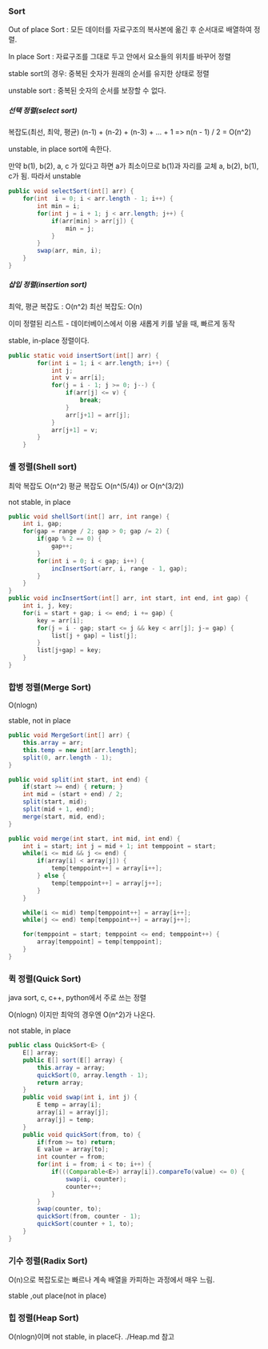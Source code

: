 ### Sort

Out of place Sort : 모든 데이터를 자료구조의 복사본에 옮긴 후 순서대로 배열하여 정렬.

In place Sort : 자료구조를 그대로 두고 안에서 요소들의 위치를 바꾸어 정렬

stable sort의 경우: 중복된 숫자가 원래의 순서를 유지한 상태로 정렬

unstable sort : 중복된 숫자의 순서를 보장할 수 없다.

##### 선택 정렬(select sort)

복잡도(최선, 최악, 평균)
(n-1) + (n-2) + (n-3) + ... + 1 => n(n - 1) / 2 = O(n^2)

unstable, in place sort에 속한다.

만약 b(1), b(2), a, c 가 있다고 하면 a가 최소이므로 b(1)과 자리를 교체 
a, b(2), b(1), c가 됨. 따라서 unstable

```java
public void selectSort(int[] arr) {
    for(int  i = 0; i < arr.length - 1; i++) {
        int min = i;
        for(int j = i + 1; j < arr.length; j++) {
            if(arr[min] > arr[j]) {
                min = j;
            }
        }
        swap(arr, min, i);
    }
}
```

##### 삽입 정렬(insertion sort)

최악, 평균 복잡도 : O(n^2)
최선 복잡도: O(n)

이미 정렬된 리스트 - 데이터베이스에서 이용
새롭게 키를 넣을 때, 빠르게 동작

stable, in-place 정렬이다.

```java
public static void insertSort(int[] arr) {
        for(int i = 1; i < arr.length; i++) {
            int j;
            int v = arr[i];
            for(j = i - 1; j >= 0; j--) {
                if(arr[j] <= v) {
                    break;
                }
                arr[j+1] = arr[j];
            }
            arr[j+1] = v;
        }
    }
```

### 셸 정렬(Shell sort)

최악 복잡도 O(n^2)
평균 복잡도 O(n^(5/4)) or O(n^(3/2))

not stable, in place

```java
public void shellSort(int[] arr, int range) {
    int i, gap;
    for(gap = range / 2; gap > 0; gap /= 2) {
        if(gap % 2 == 0) {
            gap++;
        }
        for(int i = 0; i < gap; i++) {
            incInsertSort(arr, i, range - 1, gap);
        }
    }
}
public void incInsertSort(int[] arr, int start, int end, int gap) {
    int i, j, key;
    for(i = start + gap; i <= end; i += gap) {
        key = arr[i];
        for(j = i - gap; start <= j && key < arr[j]; j-= gap) {
            list[j + gap] = list[j];
        }
        list[j+gap] = key;
    }
}
```

### 합병 정렬(Merge Sort)

O(nlogn)

stable, not in place

```java
public void MergeSort(int[] arr) {
    this.array = arr;
    this.temp = new int[arr.length];
    split(0, arr.length - 1);
}

public void split(int start, int end) {
    if(start >= end) { return; }
    int mid = (start + end) / 2;
    split(start, mid);
    split(mid + 1, end);
    merge(start, mid, end);
}

public void merge(int start, int mid, int end) {
    int i = start; int j = mid + 1; int temppoint = start;
    while(i <= mid && j <= end) {
        if(array[i] < array[j]) {
            temp[temppoint++] = array[i++];
        } else {
            temp[temppoint++] = array[j++];
        }
    }

    while(i <= mid) temp[temppoint++] = array[i++];
    while(j <= end) temp[temppoint++] = array[j++];

    for(temppoint = start; temppoint <= end; temppoint++) {
        array[temppoint] = temp[temppoint];
    }
}
```

### 퀵 정렬(Quick Sort)

java sort, c, c++, python에서 주로 쓰는 정렬

O(nlogn) 이지만 최악의 경우엔 O(n^2)가 나온다.

not stable, in place

```java
public class QuickSort<E> {
    E[] array;
    public E[] sort(E[] array) {
        this.array = array;
        quickSort(0, array.length - 1);
        return array;
    }
    public void swap(int i, int j) {
        E temp = array[i];
        array[i] = array[j];
        array[j] = temp; 
    }
    public void quickSort(from, to) {
        if(from >= to) return;
        E value = array[to];
        int counter = from;
        for(int i = from; i < to; i++) {
            if(((Comparable<E>) array[i]).compareTo(value) <= 0) {
                swap(i, counter);
                counter++;
            }
        }
        swap(counter, to);
        quickSort(from, counter - 1);
        quickSort(counter + 1, to);
    }
}
```

### 기수 정렬(Radix Sort)

O(n)으로 복잡도로는 빠르나 계속 배열을 카피하는 과정에서 매우 느림.

stable ,out place(not in place)


### 힙 정렬(Heap Sort)

O(nlogn)이며 not stable, in place다. ./Heap.md 참고